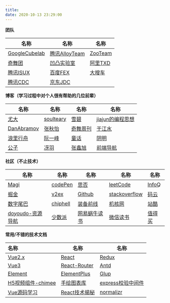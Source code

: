 ```yaml
---
title: 
date: 2020-10-13 23:29:00
---
```



**团队**

 名称 | 名称 | 名称 
 ---- | ---|---- 
 [GoogleCubelab](https://www.chrome.com/cubelab#experiment) | [腾讯AlloyTeam](http://www.alloyteam.com/) | [ZooTeam](https://www.zoo.team/) 
 [奇舞团](https://75.team/) | [凹凸实验室](https://aotu.io/) | [阿里TXD](https://txd.alibaba-inc.com/) 
 [腾讯ISUX](https://isux.tencent.com/articles/) | [百度FEX](http://fex.baidu.com/) | [大搜车](https://blog.souche.com/) 
 [腾讯CDC](https://cdc.tencent.com/) | [京东JDC](https://jdc.jd.com/) |  

**博客（学习过程中对个人很有帮助的几位前辈）**

| 名称                                    | 名称                                          | 名称                                   | 名称                                                      |
| --------------------------------------- | --------------------------------------------- | -------------------------------------- | --------------------------------------------------------- |
| [尤大](https://github.com/yyx990803)    | [soulteary](https://soulteary.com/)           | [雪碧](https://ewind.us/)              | [jiajun的编程思想](https://jiajunhuang.com/)              |
| [DanAbramov](https://overreacted.io/)   | [张秋怡](https://joyeecheung.github.io/blog/) | [奇舞周刊](https://weekly.75.team/)    | [于江水](https://github.com/yujiangshui?tab=repositories) |
| [浪里行舟](https://github.com/ljianshu) | [阮一峰](http://www.ruanyifeng.com/blog/)     | [童话](https://tonghuashuo.github.io/) | [阴明](https://ming.today/)                               |
| [公子](https://imnerd.org/)             | [冴羽](https://github.com/mqyqingfeng)        | [张鑫旭](https://www.zhangxinxu.com/)  | [前端导航](https://www.frontendjs.com/)                   |

**社区（不止技术）**

| 名称                                                  | 名称                                                   | 名称                                   | 名称                                        | 名称                              |
| ----------------------------------------------------- | ------------------------------------------------------ | -------------------------------------- | ------------------------------------------- | --------------------------------- |
| [Magi](https://magi.com/)                             | [codePen](https://codepen.io/)                         | [思否](https://segmentfault.com/)      | [leetCode](https://leetcode-cn.com/)        | [InfoQ](https://www.infoq.cn/)    |
| [掘金](https://juejin.im/)                            | [v2ex](https://www.v2ex.com/)                          | [Github](https://github.com/)          | [stackoverflow](https://stackoverflow.com/) | [码云](https://gitee.com/)        |
| [数字尾巴](https://www.dgtle.com/)                    | [chiphell](https://www.chiphell.com/)                  | [装备前线](https://www.zfrontier.com/) | [机核网](https://www.gcores.com/)           | [站酷](https://www.zcool.com.cn/) |
| [doyoudo-资源导航](https://www.doyoudo.com/resources) | [少数派](https://sspai.com/?utm_source=infinitynewtab) | [网易蜗牛读书](https://du.163.com/)    | [微信读书](https://weread.qq.com/)          | [值得买](https://www.smzdm.com/)  |

 **常用/不错的技术文档**

| 名称                                         | 名称                                                         | 名称                                                         |
| :------------------------------------------- | ------------------------------------------------------------ | ------------------------------------------------------------ |
| [Vue2.x](https://cn.vuejs.org/)              | [React](https://reactjs.org/)                                | [Redux](https://www.redux.org.cn/)                           |
| [Vue3](https://vue3js.cn/)                   | [React-Router](https://reactrouter.com/web/guides/quick-start) | [Antd](https://ant.design/)                                  |
| [Element](https://element.eleme.io/#/zh-CN)  | [ElementPlus](https://element-plus.org/#/zh-CN)              | [Glup](https://www.gulpjs.com.cn/)                           |
| [H5视频组件-chimee](http://chimee.org/)      | [手绘图表库](https://timqian.com/chart.xkcd/)                | [express校验中间件](https://express-validator.github.io/docs/) |
| [Vue源码学习](https://vue-js.com/learn-vue/) | [React技术揭秘](https://react.iamkasong.com/)                | [normalizr](https://github.com/paularmstrong/normalizr)      |

